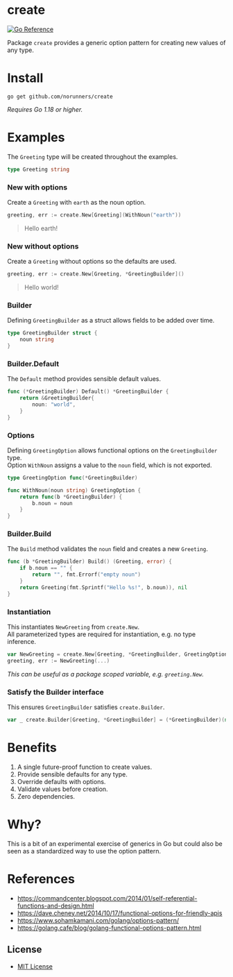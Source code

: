 # create

[![Go Reference](https://pkg.go.dev/badge/github.com/norunners/create.svg)](https://pkg.go.dev/github.com/norunners/create)

Package `create` provides a generic option pattern for creating new values of any type.

# Install
```
go get github.com/norunners/create
```
*Requires Go 1.18 or higher.*

# Examples
The `Greeting` type will be created throughout the examples.
```go
type Greeting string
```

### New with options
Create a `Greeting` with `earth` as the noun option.
```go
greeting, err := create.New[Greeting](WithNoun("earth"))
```
> Hello earth!

### New without options
Create a `Greeting` without options so the defaults are used.
```go
greeting, err := create.New[Greeting, *GreetingBuilder]()
```
> Hello world!

### Builder
Defining `GreetingBuilder` as a struct allows fields to be added over time.
```go
type GreetingBuilder struct {
	noun string
}
```

### Builder.Default
The `Default` method provides sensible default values.
```go
func (*GreetingBuilder) Default() *GreetingBuilder {
	return &GreetingBuilder{
		noun: "world",
	}
}
```

### Options
Defining `GreetingOption` allows functional options on the `GreetingBuilder` type.  
Option `WithNoun` assigns a value to the `noun` field, which is not exported.
```go
type GreetingOption func(*GreetingBuilder)

func WithNoun(noun string) GreetingOption {
	return func(b *GreetingBuilder) {
		b.noun = noun
	}
}
```

### Builder.Build
The `Build` method validates the `noun` field and creates a new `Greeting`.
```go
func (b *GreetingBuilder) Build() (Greeting, error) {
	if b.noun == "" {
		return "", fmt.Errorf("empty noun")
	}
	return Greeting(fmt.Sprintf("Hello %s!", b.noun)), nil
}
```

### Instantiation
This instantiates `NewGreeting` from `create.New`.  
All parameterized types are required for instantiation, e.g. no type inference.
```go
var NewGreeting = create.New[Greeting, *GreetingBuilder, GreetingOption]
greeting, err := NewGreeting(...)
```
*This can be useful as a package scoped variable, e.g. `greeting.New`.*

### Satisfy the Builder interface
This ensures `GreetingBuilder` satisfies `create.Builder`.
```go
var _ create.Builder[Greeting, *GreetingBuilder] = (*GreetingBuilder)(nil)
```

# Benefits
1. A single future-proof function to create values.
2. Provide sensible defaults for any type.
3. Override defaults with options.
4. Validate values before creation.
5. Zero dependencies.

# Why?
This is a bit of an experimental exercise of generics in Go
but could also be seen as a standardized way to use the option pattern.

# References
* https://commandcenter.blogspot.com/2014/01/self-referential-functions-and-design.html
* https://dave.cheney.net/2014/10/17/functional-options-for-friendly-apis
* https://www.sohamkamani.com/golang/options-pattern/
* https://golang.cafe/blog/golang-functional-options-pattern.html

## License
* [MIT License](LICENSE)

